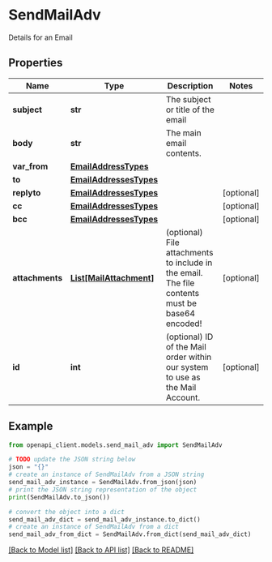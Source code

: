 # SendMailAdv

Details for an Email

## Properties

Name | Type | Description | Notes
------------ | ------------- | ------------- | -------------
**subject** | **str** | The subject or title of the email | 
**body** | **str** | The main email contents. | 
**var_from** | [**EmailAddressTypes**](EmailAddressTypes.md) |  | 
**to** | [**EmailAddressesTypes**](EmailAddressesTypes.md) |  | 
**replyto** | [**EmailAddressesTypes**](EmailAddressesTypes.md) |  | [optional] 
**cc** | [**EmailAddressesTypes**](EmailAddressesTypes.md) |  | [optional] 
**bcc** | [**EmailAddressesTypes**](EmailAddressesTypes.md) |  | [optional] 
**attachments** | [**List[MailAttachment]**](MailAttachment.md) | (optional) File attachments to include in the email.  The file contents must be base64 encoded! | [optional] 
**id** | **int** | (optional)  ID of the Mail order within our system to use as the Mail Account. | [optional] 

## Example

```python
from openapi_client.models.send_mail_adv import SendMailAdv

# TODO update the JSON string below
json = "{}"
# create an instance of SendMailAdv from a JSON string
send_mail_adv_instance = SendMailAdv.from_json(json)
# print the JSON string representation of the object
print(SendMailAdv.to_json())

# convert the object into a dict
send_mail_adv_dict = send_mail_adv_instance.to_dict()
# create an instance of SendMailAdv from a dict
send_mail_adv_from_dict = SendMailAdv.from_dict(send_mail_adv_dict)
```
[[Back to Model list]](../README.md#documentation-for-models) [[Back to API list]](../README.md#documentation-for-api-endpoints) [[Back to README]](../README.md)


